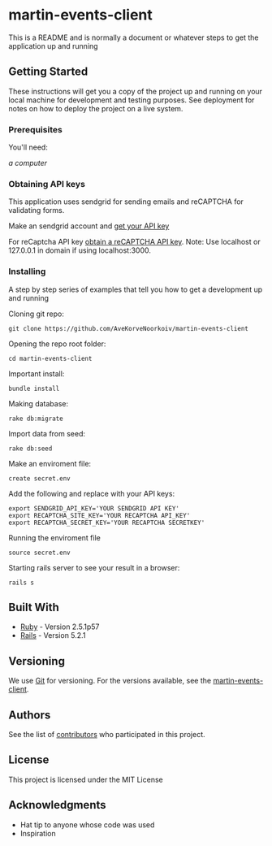 # martin-events-client

This is a README and is normally a document or whatever steps to get the application up and running

## Getting Started

These instructions will get you a copy of the project up and running on your local machine for development and testing purposes. See deployment for notes on how to deploy the project on a live system.


### Prerequisites

You'll need:

*a computer*

### Obtaining API keys

This application uses sendgrid for sending emails and reCAPTCHA for validating forms.

Make an sendgrid account and [get your API key](https://sendgrid.com/)

For reCaptcha API key [obtain a reCAPTCHA API key](https://www.google.com/recaptcha/admin). 
Note: Use localhost or 127.0.0.1 in domain if using localhost:3000.

### Installing

A step by step series of examples that tell you how to get a development up and running

Cloning git repo:
```
git clone https://github.com/AveKorveNoorkoiv/martin-events-client
```
Opening the repo root folder:
```
cd martin-events-client
```
Important install:
```
bundle install
```
Making database:
```
rake db:migrate
```
Import data from seed:
```
rake db:seed
```
Make an enviroment file:
```
create secret.env
```
Add the following and replace with your API keys:
```
export SENDGRID_API_KEY='YOUR SENDGRID API KEY'
export RECAPTCHA_SITE_KEY='YOUR RECAPTCHA API_KEY' 
export RECAPTCHA_SECRET_KEY='YOUR RECAPTCHA SECRETKEY'
```
Running the enviroment file
```
source secret.env
```
Starting rails server to see your result in a browser:
```
rails s
```

## Built With

* [Ruby](https://www.ruby-lang.org/en/) - Version 2.5.1p57
* [Rails](https://rubyonrails.org/) - Version 5.2.1


## Versioning

We use [Git](https://git-scm.com/) for versioning. For the versions available, see the [martin-events-client](https://github.com/sinivaal/martin-events-client). 

## Authors

See the list of [contributors](https://github.com/sinivaal/martin-events-client/graphs/contributors) who participated in this project.

## License

This project is licensed under the MIT License

## Acknowledgments

* Hat tip to anyone whose code was used
* Inspiration


